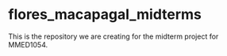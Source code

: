 # flores_macapagal_midterms
This is the repository we are creating for the midterm project for MMED1054.
